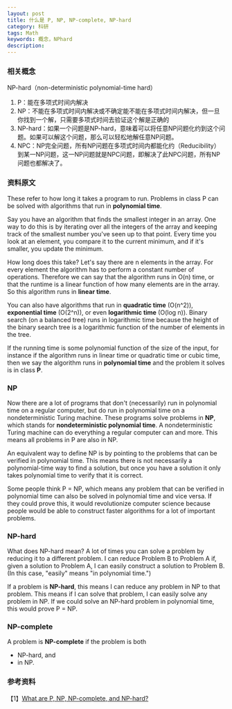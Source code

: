 ```yaml
---
layout: post
title: 什么是 P, NP, NP-complete, NP-hard
category: 科研
tags: Math
keywords: 概念，NPhard
description: 
---
```


### 相关概念
NP-hard（non-deterministic polynomial-time hard）

1. P：能在多项式时间内解决
2. NP：不能在多项式时间内解决或不确定能不能在多项式时间内解决，但一旦你找到一个解，只需要多项式时间去验证这个解是正确的
3. NP-hard：如果一个问题是NP-hard，意味着可以将任意NP问题化约到这个问题。如果可以解这个问题，那么可以轻松地解任意NP问题。
4. NPC：NP完全问题，所有NP问题在多项式时间内都能化约（Reducibility）到某一NP问题，这一NP问题就是NPC问题，即解决了此NPC问题，所有NP问题也都解决了。

### 资料原文
These refer to how long it takes a program to run.  Problems in class P can be solved with algorithms that run in **polynomial time**.

Say you have an algorithm that finds the smallest integer in an array.  One way to do this is by iterating over all the integers of the array and keeping track of the smallest number you've seen up to that point.  Every time you look at an element, you compare it to the current minimum, and if it's smaller, you update the minimum.

How long does this take?  Let's say there are n elements in the array.  For every element the algorithm has to perform a constant number of operations.  Therefore we can say that the algorithm runs in O(n) time, or that the runtime is a linear function of how many elements are in the array.  So this algorithm runs in **linear time**.

You can also have algorithms that run in **quadratic time** (O(n^2)), **exponential time** (O(2^n)), or even **logarithmic time** (O(log n)).  Binary search (on a balanced tree) runs in logarithmic time because the height of the binary search tree is a logarithmic function of the number of elements in the tree.

If the running time is some polynomial function of the size of the input, for instance if the algorithm runs in linear time or quadratic time or cubic time, then we say the algorithm runs in **polynomial time** and the problem it solves is in class **P**.

### **NP**
Now there are a lot of programs that don't (necessarily) run in polynomial time on a regular computer, but do run in polynomial time on a nondeterministic Turing machine.  These programs solve problems in **NP**, which stands for **nondeterministic polynomial time**.  A nondeterministic Turing machine can do everything a regular computer can and more. This means all problems in P are also in NP.

An equivalent way to define NP is by pointing to the problems that can be verified in polynomial time.  This means there is not necessarily a polynomial-time way to find a solution, but once you have a solution it only takes polynomial time to verify that it is correct.

Some people think P = NP, which means any problem that can be verified in polynomial time can also be solved in polynomial time and vice versa.  If they could prove this, it would revolutionize computer science because people would be able to construct faster algorithms for a lot of important problems.

### **NP-hard**
What does NP-hard mean?  A lot of times you can solve a problem by reducing it to a different problem.  I can reduce Problem B to Problem A if, given a solution to Problem A, I can easily construct a solution to Problem B.  (In this case, "easily" means "in polynomial time.")

If a problem is **NP-hard**, this means I can reduce any problem in NP to that problem.  This means if I can solve that problem, I can easily solve any problem in NP.  If we could solve an NP-hard problem in polynomial time, this would prove P = NP.

### **NP-complete**
A problem is **NP-complete** if the problem is both

- NP-hard, and
- in NP.

### 参考资料
【1】[What are P, NP, NP-complete, and NP-hard?](http://www.quora.com/What-are-P-NP-NP-complete-and-NP-hard)



